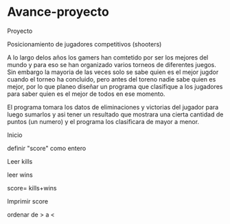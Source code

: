 # Avance-proyecto

Proyecto

Posicionamiento de jugadores competitivos (shooters)

A lo largo delos años los gamers han comtetido por ser los mejores del mundo y para eso se han organizado varios torneos de diferentes juegos. Sin embargo la mayoria de las veces solo se sabe quien es el mejor jugdor cuando el torneo ha concluido, pero antes del toreno nadie sabe quien es mejor, por lo que planeo diseñar un programa que clasifique a los jugadores para saber quien es el mejor de todos en ese momento.

El programa tomara los datos de eliminaciones y victorias del jugador para luego sumarlos y asi tener un resultado que mostrara una cierta cantidad de puntos (un numero) y el programa los clasificara de mayor a menor.

Inicio

definir "score" como entero

Leer kills

leer wins

score= kills+wins

Imprimir score

ordenar de > a <
